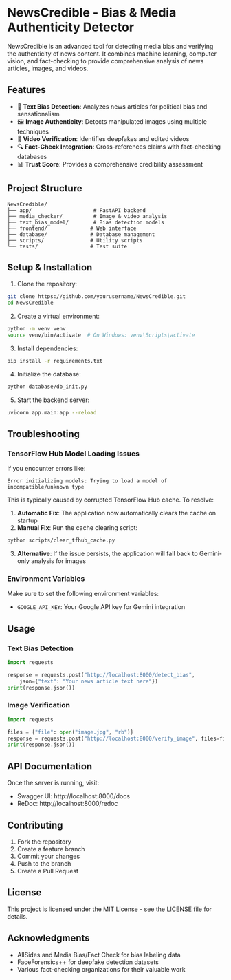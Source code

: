 # NewsCredible - Bias & Media Authenticity Detector

NewsCredible is an advanced tool for detecting media bias and verifying the authenticity of news content. It combines machine learning, computer vision, and fact-checking to provide comprehensive analysis of news articles, images, and videos.

## Features

- 📝 **Text Bias Detection**: Analyzes news articles for political bias and sensationalism
- 🖼️ **Image Authenticity**: Detects manipulated images using multiple techniques
- 🎥 **Video Verification**: Identifies deepfakes and edited videos
- 🔍 **Fact-Check Integration**: Cross-references claims with fact-checking databases
- 📊 **Trust Score**: Provides a comprehensive credibility assessment

## Project Structure

```
NewsCredible/
├── app/                    # FastAPI backend
├── media_checker/          # Image & video analysis
├── text_bias_model/        # Bias detection models
├── frontend/              # Web interface
├── database/              # Database management
├── scripts/               # Utility scripts
└── tests/                 # Test suite
```

## Setup & Installation

1. Clone the repository:
```bash
git clone https://github.com/yourusername/NewsCredible.git
cd NewsCredible
```

2. Create a virtual environment:
```bash
python -m venv venv
source venv/bin/activate  # On Windows: venv\Scripts\activate
```

3. Install dependencies:
```bash
pip install -r requirements.txt
```

4. Initialize the database:
```bash
python database/db_init.py
```

5. Start the backend server:
```bash
uvicorn app.main:app --reload
```

## Troubleshooting

### TensorFlow Hub Model Loading Issues

If you encounter errors like:
```
Error initializing models: Trying to load a model of incompatible/unknown type
```

This is typically caused by corrupted TensorFlow Hub cache. To resolve:

1. **Automatic Fix**: The application now automatically clears the cache on startup
2. **Manual Fix**: Run the cache clearing script:
```bash
python scripts/clear_tfhub_cache.py
```

3. **Alternative**: If the issue persists, the application will fall back to Gemini-only analysis for images

### Environment Variables

Make sure to set the following environment variables:
- `GOOGLE_API_KEY`: Your Google API key for Gemini integration

## Usage

### Text Bias Detection
```python
import requests

response = requests.post("http://localhost:8000/detect_bias", 
    json={"text": "Your news article text here"})
print(response.json())
```

### Image Verification
```python
import requests

files = {"file": open("image.jpg", "rb")}
response = requests.post("http://localhost:8000/verify_image", files=files)
print(response.json())
```

## API Documentation

Once the server is running, visit:
- Swagger UI: http://localhost:8000/docs
- ReDoc: http://localhost:8000/redoc

## Contributing

1. Fork the repository
2. Create a feature branch
3. Commit your changes
4. Push to the branch
5. Create a Pull Request

## License

This project is licensed under the MIT License - see the LICENSE file for details.

## Acknowledgments

- AllSides and Media Bias/Fact Check for bias labeling data
- FaceForensics++ for deepfake detection datasets
- Various fact-checking organizations for their valuable work 